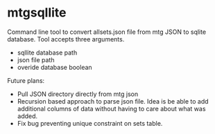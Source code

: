 # mtgsqllite
Command line tool to convert allsets.json file from mtg JSON to sqlite database. Tool accepts three arguments.
<ul>
  <li>sqllite database path</li>
  <li>json file path</li>
  <li>overide database boolean</li>
</ul>

Future plans:
<ul>
  <li>Pull JSON directory directly from mtg json</li>
  <li>Recursion based approach to parse json file. Idea is be able to add additional columns of data without having to care about what was added.</li>
  <li>Fix bug preventing unique constraint on sets table.</li>
  
</ul>
